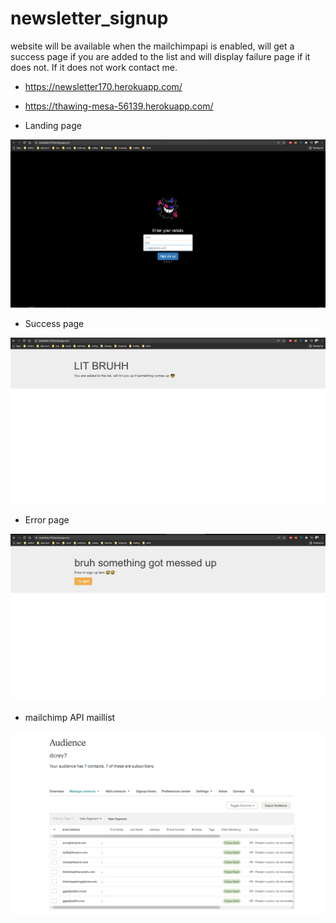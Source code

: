 # newsletter_signup

website will be available when the mailchimpapi is enabled, will get a success page if you are added to the list and will display failure page if it does not. If it does not work contact me.

- https://newsletter170.herokuapp.com/

- https://thawing-mesa-56139.herokuapp.com/

- Landing page
<img src ="web/page1.PNG">

- Success page
<img src ="web/page3.PNG">

- Error page
<img src ="web/page2.PNG">

- mailchimp API maillist
<img src ="web/page4.PNG">

